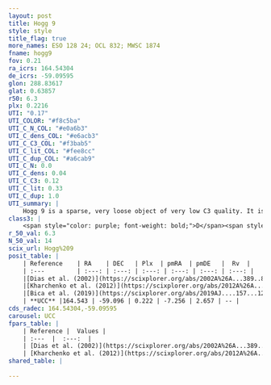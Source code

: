 ```yaml
---
layout: post
title: Hogg 9
style: style
title_flag: true
more_names: ESO 128 24; OCL 832; MWSC 1874
fname: hogg9
fov: 0.21
ra_icrs: 164.54304
de_icrs: -59.09595
glon: 288.83617
glat: 0.63857
r50: 6.3
plx: 0.2216
UTI: "0.17"
UTI_COLOR: "#f8c5ba"
UTI_C_N_COL: "#e0a6b3"
UTI_C_dens_COL: "#e6acb3"
UTI_C_C3_COL: "#f3bab5"
UTI_C_lit_COL: "#fee8cc"
UTI_C_dup_COL: "#a6cab9"
UTI_C_N: 0.0
UTI_C_dens: 0.04
UTI_C_C3: 0.12
UTI_C_lit: 0.33
UTI_C_dup: 1.0
UTI_summary: |
    Hogg 9 is a sparse, very loose object of very low C3 quality. It is poorly studied in the literature, with no articles listed in the last 6 years.<br><br><span style="color: #99180f; font-weight: bold;">Warning: </span>contains less than 25 stars with <i>P>0.5</i> estimated.
class3: |
    <span style="color: purple; font-weight: bold;">D</span><span style="color: red; font-weight: bold;">C</span>
r_50_val: 6.3
N_50_val: 14
scix_url: Hogg%209
posit_table: |
    | Reference    | RA    | DEC   | Plx  | pmRA  | pmDE   |  Rv  |
    | :---         | :---: | :---: | :---: | :---: | :---: | :---: |
    |[Dias et al. (2002)](https://scixplorer.org/abs/2002A%26A...389..871D) | 164.592 | -59.05 | -- | 0.12 | -0.97 | -- |
    |[Kharchenko et al. (2012)](https://scixplorer.org/abs/2012A%26A...543A.156K) | 164.602 | -59.053 | -- | -4.77 | 4.58 | -- |
    |[Bica et al. (2019)](https://scixplorer.org/abs/2019AJ....157...12B) | 164.593 | -59.063 | -- | -- | -- | -- |
    | **UCC** |164.543 | -59.096 | 0.222 | -7.256 | 2.657 | -- | 
cds_radec: 164.54304,-59.09595
carousel: UCC
fpars_table: |
    | Reference |  Values |
    | :---  |  :---:  |
    | [Dias et al. (2002)](https://scixplorer.org/abs/2002A%26A...389..871D) | `E(B-V)=0.38, Dist=3049.0, Age=7.45` |
    | [Kharchenko et al. (2012)](https://scixplorer.org/abs/2012A%26A...543A.156K) | `e_bv=0.416, distance=1751, log_age=7.9` |
shared_table: |
    
---
```

